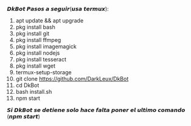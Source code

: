 𝘿𝙠𝘽𝙤𝙩
𝙋𝙖𝙨𝙤𝙨 𝙖 𝙨𝙚𝙜𝙪𝙞𝙧(𝙪𝙨𝙖 𝙩𝙚𝙧𝙢𝙪𝙭):
1) apt update && apt upgrade
2) pkg install bash
3) pkg install git
4) pkg install ffmpeg
5) pkg install imagemagick
7) pkg install nodejs
8) pkg install tesseract
9) pkg install wget
10) termux-setup-storage
11) git clone https://github.com/DarkLeux/DkBot
12) cd DkBot
13) bash install.sh
14) npm start

𝙎𝙞 𝘿𝙠𝘽𝙤𝙩 𝙨𝙚 𝙙𝙚𝙩𝙞𝙚𝙣𝙚 𝙨𝙤𝙡𝙤 𝙝𝙖𝙘𝙚 𝙛𝙖𝙡𝙩𝙖 𝙥𝙤𝙣𝙚𝙧 𝙚𝙡 𝙪𝙡𝙩𝙞𝙢𝙤 𝙘𝙤𝙢𝙖𝙣𝙙𝙤 (𝙣𝙥𝙢 𝙨𝙩𝙖𝙧𝙩)

